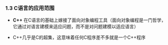### 1.3 C语言的应用范围
* **C++** 在C语言的基础上嫁接了面向对象编程工具（面向对象编程是一门哲学，它通过对语言建模来适应问题，而不是对问题建模以适应语言）

* C++几乎是C的超集，这意味着任何C程序差不多就是一个C++程序
